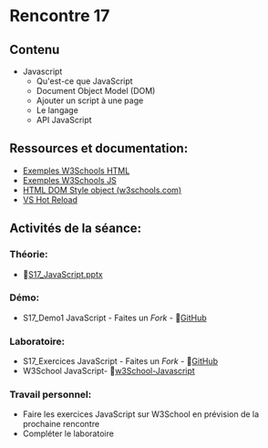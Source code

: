 # Rencontre 17

## Contenu
- Javascript
    - Qu'est-ce que JavaScript
    - Document Object Model (DOM)
    - Ajouter un script à une page
    - Le langage
    - API JavaScript
    

## Ressources et documentation: 
- [Exemples W3Schools HTML](https://www.w3schools.com/js/js_examples.asp) 
- [Exemples W3Schools JS](https://htmlcheatsheet.com/js/) 
- [HTML DOM Style object (w3schools.com)](https://www.w3schools.com/jsref/dom_obj_style.asp) 
- [VS Hot Reload](https://learn.microsoft.com/fr-ca/visualstudio/debugger/hot-reload?view=vs-2022)


## Activités de la séance: 
### Théorie:  
- 🔗[S17_JavaScript.pptx](https://cegepedouardmontpetit-my.sharepoint.com/:p:/r/personal/valerie_turgeon_cegepmontpetit_ca/Documents/420_3W6_SITE/E24_PowerPoints/S17_JavaScript.pptx?d=wba0db3a6bc0e451ea643841bcb4d17c0&csf=1&web=1&e=BhHWEA)


### Démo:
- S17_Demo1 JavaScript - Faites un *Fork* - 🔗[GitHub](https://github.com/ProgWebTransFC/A24_S17_Demo1)

### Laboratoire: 
- S17_Exercices JavaScript - Faites un *Fork* - 🔗[GitHub](https://github.com/ProgWebTransFC/A24_S17_Lab1)
- W3School JavaScript- 🔗[w3School-Javascript](https://www.w3schools.com/js/default.asp)

### Travail personnel: 
- Faire les exercices JavaScript sur W3School en prévision de la prochaine rencontre
- Compléter le laboratoire